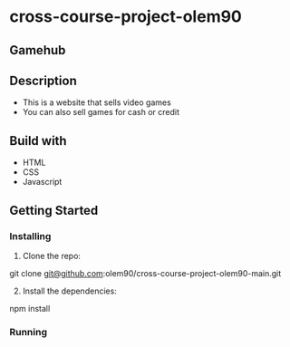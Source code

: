 # cross-course-project-olem90

## Gamehub

## Description

* This is a website that sells video games
* You can also sell games for cash or credit

## Build with

* HTML
* CSS
* Javascript

## Getting Started

### Installing

1. Clone the repo:

git clone git@github.com:olem90/cross-course-project-olem90-main.git

2. Install the dependencies:

npm install

### Running

